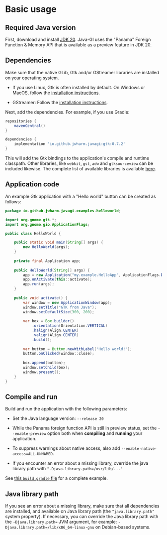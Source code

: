 # Basic usage

## Required Java version

First, download and install [JDK 20](https://jdk.java.net/20/). Java-GI uses the "Panama" Foreign Function & Memory API that is available as a preview feature in JDK 20.

## Dependencies

Make sure that the native GLib, Gtk and/or GStreamer libraries are installed on your operating system.

* If you use Linux, Gtk is often installed by default. On Windows or MacOS, follow the [installation instructions](https://www.gtk.org/docs/installations/).

* GStreamer: Follow the [installation instructions](https://gstreamer.freedesktop.org/documentation/installing/).

Next, add the dependencies. For example, if you use Gradle:

```groovy
repositories {
    mavenCentral()
}

dependencies {
    implementation 'io.github.jwharm.javagi:gtk:0.7.2'
}
```

This will add the Gtk bindings to the application's compile and runtime classpath. Other libraries, like `webkit`, `gst`, `adw` and `gtksourceview` can be included likewise. The complete list of available libraries is available [here](https://github.com/jwharm/java-gi/tree/main/modules).

## Application code

An example Gtk application with a "Hello world" button can be created as follows:

```java
package io.github.jwharm.javagi.examples.helloworld;

import org.gnome.gtk.*;
import org.gnome.gio.ApplicationFlags;

public class HelloWorld {

    public static void main(String[] args) {
        new HelloWorld(args);
    }
    
    private final Application app;
    
    public HelloWorld(String[] args) {
        app = new Application("my.example.HelloApp", ApplicationFlags.DEFAULT_FLAGS);
        app.onActivate(this::activate);
        app.run(args);
    }
    
    public void activate() {
        var window = new ApplicationWindow(app);
        window.setTitle("GTK from Java");
        window.setDefaultSize(300, 200);
        
        var box = Box.builder()
            .orientation(Orientation.VERTICAL)
            .halign(Align.CENTER)
            .valign(Align.CENTER)
            .build();
        
        var button = Button.newWithLabel("Hello world!");
        button.onClicked(window::close);
        
        box.append(button);
        window.setChild(box);
        window.present();
    }
}
```

## Compile and run

Build and run the application with the following parameters:

* Set the Java language version: `--release 20`

* While the Panama foreign function API is still in preview status, set the `--enable-preview` option both when **compiling** and **running** your application.

* To suppress warnings about native access, also add `--enable-native-access=ALL-UNNAMED`.

* If you encounter an error about a missing library, override the java library path with `"-Djava.library.path=/usr/lib/..."`

See [this `build.gradle` file](https://github.com/jwharm/java-gi-examples/blob/main/HelloWorld/build.gradle) for a complete example.

## Java library path

If you see an error about a missing library, make sure that all dependencies are installed, and available on Java library path (the `"java.library.path"` system property). If necessary, you can override the Java library path with the `-Djava.library.path=` JVM argument, for example: `-Djava.library.path=/lib/x86_64-linux-gnu` on Debian-based systems.
